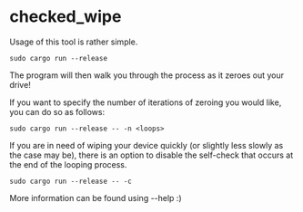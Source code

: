 # checked_wipe
Usage of this tool is rather simple. 

```
sudo cargo run --release
```

The program will then walk you through the process as it zeroes out your drive!

If you want to specify the number of iterations of zeroing you would like, you can do so as follows:

```
sudo cargo run --release -- -n <loops>
```

If you are in need of wiping your device quickly (or slightly less slowly as the case may be), there is an option to disable the self-check that occurs at the end of the looping process.

``` 
sudo cargo run --release -- -c
```

More information can be found using --help :)
